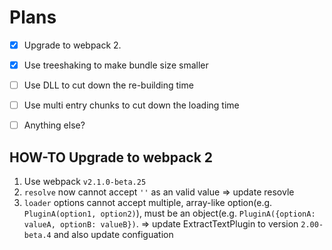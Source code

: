 # Plans

- [X]  Upgrade to webpack 2.
- [X]  Use treeshaking to make bundle size smaller
- [ ]  Use DLL to cut down the re-building time
- [ ]  Use multi entry chunks to cut down the loading time
- [ ]  Anything else?


## HOW-TO Upgrade to webpack 2

1. Use webpack `v2.1.0-beta.25`
2. `resolve` now cannot accept `''` as an valid value => update resovle
3. `loader` options cannot accept multiple, array-like option(e.g. `PluginA(option1, option2)`), must be an object(e.g. `PluginA({optionA: valueA, optionB: valueB})`.  => update ExtractTextPlugin to version `2.00-beta.4` and also update configuation
